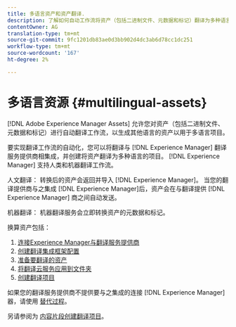 ```yaml
---
title: 多语言资产和资产翻译.
description: 了解如何自动工作流将资产（包括二进制文件、元数据和标记）翻译为多种语言。
contentOwner: AG
translation-type: tm+mt
source-git-commit: 9fc1201db83ae0d3bb902d4dc3ab6d78cc1dc251
workflow-type: tm+mt
source-wordcount: '167'
ht-degree: 2%

---
```



# 多语言资源 {#multilingual-assets}

[!DNL Adobe Experience Manager Assets] 允许您对资产（包括二进制文件、元数据和标记）进行自动翻译工作流，以生成其他语言的资产以用于多语言项目。

要实现翻译工作流的自动化，您可以将翻译与 [!DNL Experience Manager] 翻译服务提供商相集成，并创建将资产翻译为多种语言的项目。 [!DNL Experience Manager] 支持人类和机器翻译工作流。

人文翻译： 转换后的资产会返回并导入 [!DNL Experience Manager]。 当您的翻译提供商与之集成 [!DNL Experience Manager]后，资产会在与翻译提供 [!DNL Experience Manager] 商之间自动发送。

机器翻译： 机器翻译服务会立即转换资产的元数据和标记。

换算资产包括：

1. [连接Experience Manager与翻译服务提供商](/help/sites-administering/tc-tic.md#connecting-to-a-translation-service-provider)
1. [创建翻译集成框架配置](/help/sites-administering/tc-tic.md)
1. [准备要翻译的资产](preparing-assets-for-translation.md)
1. [将翻译云服务应用到文件夹](transition-cloud-services.md)
1. [创建翻译项目](translation-projects.md)

如果您的翻译服务提供商不提供要与之集成的连接 [!DNL Experience Manager]器，请使用 [替代过程](/help/sites-administering/tc-manage.md#exporting-a-translation-job)。

另请参阅为 [内容片段创建翻译项目](creating-translation-projects-for-content-fragments.md)。
